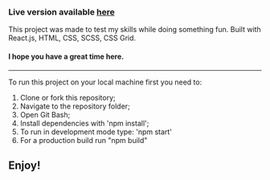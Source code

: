 ### Live version available [here](https://react-calculator-balding-coder.netlify.com/)

This project was made to test my skills while doing something fun.
Built with React.js, HTML, CSS, SCSS, CSS Grid.

#### I hope you have a great time here.

---

To run this project on your local machine first you need to:

1.  Clone or fork this repository;
2.  Navigate to the repository folder;
3.  Open Git Bash;
4.  Install dependencies with 'npm install';
5.  To run in development mode type: 'npm start'
6.  For a production build run "npm build"

## Enjoy!
